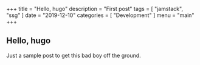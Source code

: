 +++
title = "Hello, hugo"
description = "First post"
tags = [
    "jamstack",
    "ssg"
]
date = "2019-12-10"
categories = [
    "Development"
]
menu = "main"
+++

## Hello, hugo

Just a sample post to get this bad boy off the ground.